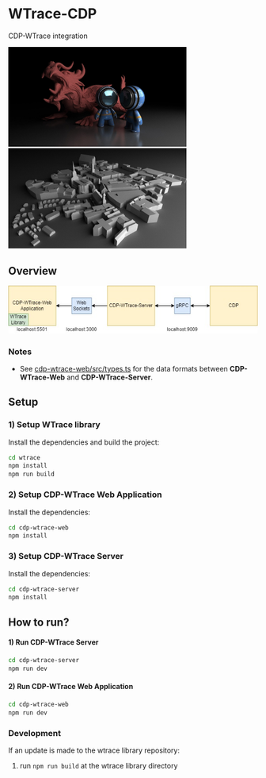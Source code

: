 # WTrace-CDP

CDP-WTrace integration

<img width="360" alt="task3_task7_PNG" src="./resources/meetman_xyz.jpg">
<img width="360" alt="task3_task7_PNG" src="./resources/marienplatz.jpg">


## Overview

<img width="620" alt="task3_task7_PNG" src="./resources/overview.jpg">

### Notes
- See [cdp-wtrace-web/src/types.ts](cdp-wtrace-web\src\types.ts) for the data formats between **CDP-WTrace-Web** and **CDP-WTrace-Server**.

## Setup

### 1) Setup WTrace library
Install the dependencies and build the project:
```sh
cd wtrace
npm install
npm run build
```

### 2) Setup CDP-WTrace Web Application
Install the dependencies:
```sh
cd cdp-wtrace-web
npm install
```

### 3) Setup CDP-WTrace Server
Install the dependencies:
```sh
cd cdp-wtrace-server
npm install
```

## How to run?

#### 1) Run CDP-WTrace Server
```sh
cd cdp-wtrace-server
npm run dev
```

#### 2) Run CDP-WTrace Web Application
```sh
cd cdp-wtrace-web
npm run dev
```
   
### Development
If an update is made to the wtrace library repository:

1) run ```npm run build``` at the wtrace library directory

